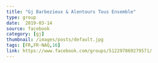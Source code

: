 ```yaml
---
title: "Gj Barbezieux & Alentours Tous Ensemble"
type: group
date:  2019-03-14
source: facebook
category: [gj]
thumbnail: /images/posts/default.jpg
tags: [FR,FR-NAQ,16]
link: https://www.facebook.com/groups/512297869279571/
---
```

